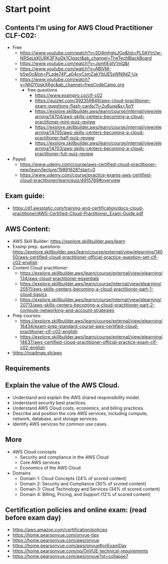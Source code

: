 # Start point

## Contents I'm using for AWS Cloud Practitioner CLF-C02:

- Free
  - https://www.youtube.com/watch?v=SD4mhgIsJGo&list=PL0AYtrUw-NRSeLkKIURK3FXoDk1CIgqct&ab_channel=TheTechBlackBoard
  - https://www.youtube.com/watch?v=JsmhEgIV1mQ&t
  - https://www.youtube.com/watch?v=ABlVM-b5w0c&list=PLzde74P_a04cyCsmZakYbUE5sWN9dZ-Ux
  - https://www.youtube.com/watch?v=NhDYbskXRgc&ab_channel=freeCodeCamp.org
    - free questions
      - https://www.exampro.co/clf-c02
      - https://quizlet.com/392359849/aws-cloud-practitioner-exam-questions-flash-cards/?i=2u6uqa&x=1jqY
      - https://explore.skillbuilder.aws/learn/course/internal/view/elearning/14704/aws-skills-centers-becoming-a-cloud-practitioner-mini-quiz-review
      - https://explore.skillbuilder.aws/learn/course/internal/view/elearning/14705/aws-skills-centers-becoming-a-cloud-practitioner-half-quiz-review
      - https://explore.skillbuilder.aws/learn/course/internal/view/elearning/14703/aws-skills-centers-becoming-a-cloud-practitioner-full-quiz-review
- Payed
  - https://www.udemy.com/course/aws-certified-cloud-practitioner-new/learn/lecture/19891628?start=0
  - https://www.udemy.com/course/practice-exams-aws-certified-cloud-practitioner/learn/quiz/4915789#overview

## Exam guide:

- https://d1.awsstatic.com/training-and-certification/docs-cloud-practitioner/AWS-Certified-Cloud-Practitioner_Exam-Guide.pdf

## AWS Content:

- AWS Skill Builder: https://explore.skillbuilder.aws/learn
- Examp prep. questions: https://explore.skillbuilder.aws/learn/course/external/view/elearning/14050/aws-certified-cloud-practitioner-official-practice-question-set-clf-c02-english
- Content Cloud practitioner:
  - https://explore.skillbuilder.aws/learn/course/external/view/elearning/134/aws-cloud-practitioner-essentials
  - https://explore.skillbuilder.aws/learn/course/internal/view/elearning/20511/aws-skills-centers-becoming-a-cloud-practitioner-part-1-cloud-basics
  - https://explore.skillbuilder.aws/learn/course/internal/view/elearning/20713/aws-skills-centers-becoming-a-cloud-practitioner-part-2-compute-networking-and-account-strategies
- Prep courses:
  - https://explore.skillbuilder.aws/learn/course/external/view/elearning/16434/exam-prep-standard-course-aws-certified-cloud-practitioner-clf-c02-english
  - https://explore.skillbuilder.aws/learn/course/external/view/elearning/14637/aws-certified-cloud-practitioner-official-practice-exam-clf-c02-english
- https://roadmap.sh/aws

## Requirements

## Explain the value of the AWS Cloud.

- Understand and explain the AWS shared responsibility model.
- Understand security best practices.
- Understand AWS Cloud costs, economics, and billing practices.
- Describe and position the core AWS services, including compute, network,
  database, and storage services.
- Identify AWS services for common use cases.

## More

- AWS Cloud concepts
  - Security and compliance in the AWS Cloud
  - Core AWS services
  - Economics of the AWS Cloud
- Domains
  - Domain 1: Cloud Concepts (24% of scored content)
  - Domain 2: Security and Compliance (30% of scored content)
  - Domain 3: Cloud Technology and Services (34% of scored content)
  - Domain 4: Billing, Pricing, and Support (12% of scored content)

## Certification policies and online exam: (read before exam day)

- https://aws.amazon.com/certification/policies
- https://home.pearsonvue.com/onvue-tips
- https://home.pearsonvue.com/aws/onvue
- https://home.pearsonvue.com/aws/onvue#onExamDay
- https://home.pearsonvue.com/op/OnVUE-technical-requirements
- https://home.pearsonvue.com/aws/onvue?ot=collapse7
